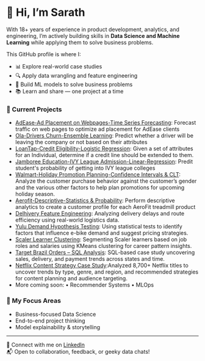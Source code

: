 # 👋 Hi, I’m Sarath

With 18+ years of experience in product development, analytics, and engineering, I’m actively building skills in **Data Science and Machine Learning** while applying them to solve business problems.

This GitHub profile is where I:
- 📊 Explore real-world case studies
- 🔍 Apply data wrangling and feature engineering
- 🤖 Build ML models to solve business problems
- 📚 Learn and share — one project at a time

### 💼 Current Projects
- [AdEase-Ad Placement on Webpages-Time Series Forecasting](): Forecast traffic on web pages to optimize ad placement for AdEase clients
- [Ola-Drivers Churn-Ensemble Learning](https://github.com/DataScienceWithSarath/Ola-Ensemble-Machine-Learning): Predict whether a driver will be leaving the company or not based on their attributes
- [LoanTap-Credit Eligibility-Logistic Regression](https://github.com/DataScienceWithSarath/LoanTap-Logistic-Regression): Given a set of attributes for an Individual, determine if a credit line should be extended to them. 
- [Jamboree Education-IVY League Admission-Linear-Regression](https://github.com/DataScienceWithSarath/Jamboree-Linear-Regressionhttps://github.com/DataScienceWithSarath/Jamboree-Linear-Regression): Predit student's probability of getting into IVY league colleges
- [Walmart-Holiday Promotion Planning-Confidence Intervals & CLT](https://github.com/DataScienceWithSarath/Walmart-Confidence-Interval-CLT): Analyze the customer purchase behavior against the customer’s gender and the various other factors to help plan promotions for upcoming holiday season.
- [Aerofit-Descriptive-Statistics & Probability](https://github.com/DataScienceWithSarath/Aerofit-Descriptive-Statistics-Probability): Perform descriptive analytics to create a customer profile for each AeroFit treadmill product
- [Delhivery Feature Engineering](https://github.com/DataScienceWithSarath/delhivery-feature-engineering-case-study): Analyzing delivery delays and route efficiency using real-world logistics data.
- [Yulu Demand Hypothesis Testing](https://github.com/DataScienceWithSarath/yulu-ebike-rentals-hypothesis-testing): Using statistical tests to identify factors that influence e-bike demand and suggest pricing strategies.
- [Scaler Learner Clustering](https://github.com/DataScienceWithSarath/scaler-learners-clustering): Segmenting Scaler learners based on job roles and salaries using KMeans clustering for career pattern insights.
- [Target Brazil Orders – SQL Analysis](https://github.com/DataScienceWithSarath/target-ecomm-orders-sql): SQL-based case study uncovering sales, delivery, and payment trends across states and time.
- [Netflix Content Strategy Case Study](https://github.com/DataScienceWithSarath/netflix-content-analysis):Analyzed 8,700+ Netflix titles to uncover trends by type, genre, and region, and recommended strategies for content planning and audience targeting.
- More coming soon: • Recommender Systems • MLOps

### 🚀 My Focus Areas
- Business-focused Data Science
- End-to-end project thinking
- Model explainability & storytelling

---

🔗 Connect with me on [LinkedIn](https://www.linkedin.com/in/sarath-chandra-t-53895115/)  
📬 Open to collaboration, feedback, or geeky data chats!
